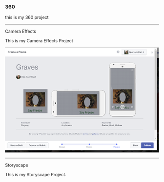 ### 360

this is my 360 project

<script src="//360.vizor.io/scripts/embed.js" data-vizorurl="https://360.vizor.io/embed/v/rjrrp" ></script>

***

Camera Effects

This is my Camera Effects Project

![picture_title](https://github.com/gravesskyler/gravesskyler.github.io/blob/master/Graves.PNG?raw=true "Optional Title")

***

Storyscape

This is my Storyscape Project.

<script src="//360.vizor.io/scripts/embed.js" data-vizorurl="https://patches.vizor.io/embed/gravesskyler77/crime-sean" ></script>

